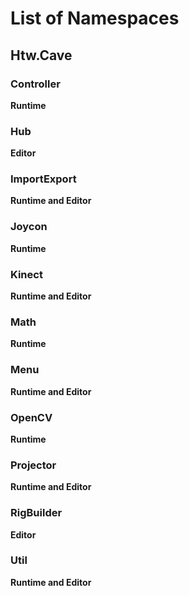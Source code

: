 # List of Namespaces

## Htw.Cave

### Controller
**Runtime**

### Hub
**Editor**

### ImportExport
**Runtime and Editor**

### Joycon
**Runtime**

### Kinect
**Runtime and Editor**

### Math
**Runtime**

### Menu
**Runtime and Editor**

### OpenCV
**Runtime**

### Projector
**Runtime and Editor**

### RigBuilder
**Editor**

### Util
**Runtime and Editor**
